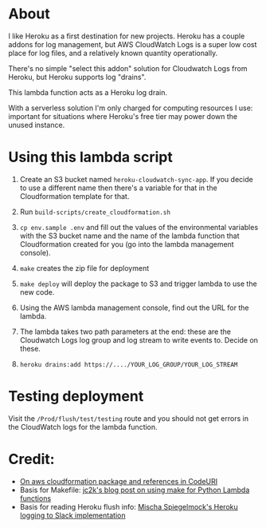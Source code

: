 About
==========================

I like Heroku as a first destination for new projects. Heroku has a couple addons for log management, but AWS CloudWatch Logs is a super low cost place for log files, and a relatively known quantity operationally.

There's no simple "select this addon" solution for Cloudwatch Logs from Heroku, but Heroku supports log "drains".

This lambda function acts as a Heroku log drain.

With a serverless solution I'm only charged for computing resources I use: important for situations where Heroku's free tier may power down the unused instance.

Using this lambda script
=========================

  1. Create an S3 bucket named `heroku-cloudwatch-sync-app`. If you decide to use a different name then there's a variable for that in the Cloudformation template for that.

  2. Run `build-scripts/create_cloudformation.sh`

  3. `cp env.sample .env` and fill out the values of the environmental variables with the S3 bucket name and the name of the lambda function that Cloudformation created for you (go into the lambda management console).

  4. `make` creates the zip file for deployment
  5. `make deploy` will deploy the package to S3 and trigger lambda to use the new code.
  6. Using the AWS lambda management console, find out the URL for the lambda.
  7. The lambda takes two path parameters at the end: these are the Cloudwatch Logs log group and log stream to write events to. Decide on these.
  8. `heroku drains:add https://..../YOUR_LOG_GROUP/YOUR_LOG_STREAM`

Testing deployment
========================

Visit the `/Prod/flush/test/testing` route and you should not get errors in the CloudWatch logs for the lambda function.


Credit:
==========================

  * [On aws cloudformation package and references in CodeURI](https://github.com/awslabs/serverless-application-model/issues/61#issuecomment-311066225)
  * Basis for Makefile: [jc2k's blog post on using make for Python Lambda functions](https://unrouted.io/2016/07/21/use-make/)
  * Basis for reading Heroku flush info: [Mischa Spiegelmock's Heroku logging to Slack implementation](https://spiegelmock.com/2017/10/26/heroku-logging-to-aws-lambda/)
